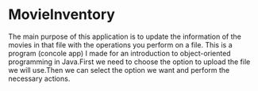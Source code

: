 # MovieInventory

The main purpose of this application is to update the information of the movies in that file with the operations you perform on a file. This is a program (concole app) I made for an introduction to object-oriented programming in Java.First we need to choose the option to upload the file we will use.Then we can select the option we want and perform the necessary actions.
